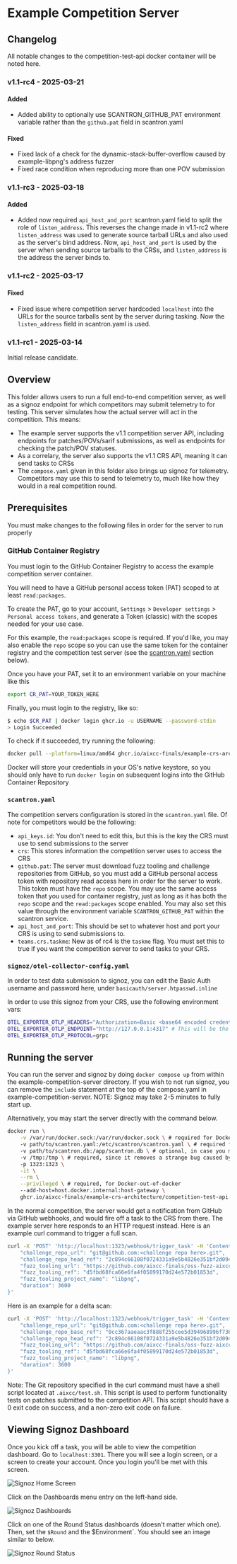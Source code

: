 # Example Competition Server
## Changelog
All notable changes to the competition-test-api docker container will be noted here.

### v1.1-rc4 - 2025-03-21
#### Added
- Added ability to optionally use SCANTRON_GITHUB_PAT environment variable rather than the `github.pat` field in scantron.yaml

#### Fixed
- Fixed lack of a check for the dynamic-stack-buffer-overflow caused by example-libpng's address fuzzer
- Fixed race condition when reproducing more than one POV submission

### v1.1-rc3 - 2025-03-18
#### Added
- Added now required `api_host_and_port` scantron.yaml field to split the role of `listen_address`. This reverses the change made in v1.1-rc2 where `listen_address` was used to generate source tarball URLs and also used as the server's bind address. Now, `api_host_and_port` is used by the server when sending source tarballs to the CRSs, and `listen_address` is the address the server binds to.

### v1.1-rc2 - 2025-03-17
#### Fixed
- Fixed issue where competition server hardcoded `localhost` into the URLs for the source tarballs sent by the server during tasking. Now the `listen_address` field in scantron.yaml is used.

### v1.1-rc1 - 2025-03-14
Initial release candidate.

## Overview

This folder allows users to run a full end-to-end competition server, as well as a signoz endpoint for which competitors may submit telemetry to for testing.
This server simulates how the actual server will act in the competition. This means:

- The example server supports the v1.1 competition server API, including endpoints for patches/POVs/sarif submissions, as well as endpoints for checking the patch/POV statuses.
- As a correlary, the server also supports the v1.1 CRS API, meaning it can send tasks to CRSs
- The `compose.yaml` given in this folder also brings up signoz for telemetry. Competitors may use this to send to telemetry to, much like how they would in a real competition round.

## Prerequisites

You must make changes to the following files in order for the server to run properly

### GitHub Container Registry

You must login to the GitHub Container Registry to access the example competition server container.

You will need to have a GitHub personal access token (PAT) scoped to at least `read:packages`.

To create the PAT, go to your account, `Settings` > `Developer settings` > `Personal access tokens`, and generate a Token (classic) with the scopes needed for your use case.

For this example, the `read:packages` scope is required. If you'd like, you may also enable the `repo` scope so you can use the same token for the container registry and the competition test server (see the [scantron.yaml](#scantronyaml)
section below).

Once you have your PAT, set it to an environment variable on your machine like this

```bash
export CR_PAT=YOUR_TOKEN_HERE
```

Finally, you must login to the registry, like so:

```bash
$ echo $CR_PAT | docker login ghcr.io -u USERNAME --password-stdin
> Login Succeeded
```

To check if it succeeded, try running the following:

```bash
docker pull --platform=linux/amd64 ghcr.io/aixcc-finals/example-crs-architecture/competition-test-api:v1.1-rc4
```

Docker will store your credentials in your OS's native keystore, so you should only have to run `docker login` on subsequent logins into the GitHub Container Repository

### `scantron.yaml`

The competition servers configuration is stored in the `scantron.yaml` file. Of note for competitors
would be the following:

- `api_keys.id`: You don't need to edit this, but this is the key the CRS must use to send submissions to the server
- `crs`: This stores information the competition server uses to access the CRS
- `github.pat`: The server must download fuzz tooling and challenge repositories from GitHub, so you must add a GitHub personal access token with repository read access here in order for the server to work. This token
  must have the `repo` scope. You may use the same access token that you used for container registry, just as long as it has both the `repo` scope and the `read:packages` scope enabled. You may also set this value
  through the environment variable `SCANTRON_GITHUB_PAT` within the scantron service.
- `api_host_and_port`: This should be set to whatever host and port your CRS is using to send submissions to.
- `teams.crs.taskme`: New as of rc4 is the `taskme` flag. You must set this to true if you want the competition server to send tasks to your CRS.

### `signoz/otel-collector-config.yaml`

In order to test data submission to signoz, you can edit the Basic Auth username and password here, under `basicauth/server.htpasswd.inline`

In order to use this signoz from your CRS, use the following environment vars:

```bash
OTEL_EXPORTER_OTLP_HEADERS="Authorization=Basic <base64 encoded credentials in format username:password>"
OTEL_EXPORTER_OTLP_ENDPOINT="http://127.0.0.1:4317" # This will be the Team-specific telemetry server configured by the Organizers.
OTEL_EXPORTER_OTLP_PROTOCOL=grpc
```

## Running the server

You can run the server and signoz by doing `docker compose up` from within the example-competition-server directory.
If you wish to not run signoz, you can remove the `include` statement at the top of the compose.yaml in example-competition-server. NOTE: Signoz may take 2-5 minutes to fully start up.

Alternatively, you may start the server directly with the command below.

```bash
docker run \
    -v /var/run/docker.sock:/var/run/docker.sock \ # required for Docker-out-of-docker stuff
    -v path/to/scantron.yaml:/etc/scantron/scantron.yaml \ # required for server configuration
    -v path/to/scantron.db:/app/scantron.db \ # optional, in case you may have a sqlite3 database from a previous run you want to use again
    -v /tmp:/tmp \ # required, since it removes a strange bug caused by us doing Docker-out-of-docker
    -p 1323:1323 \
    -it \
    --rm \
    --privileged \ # required, for Docker-out-of-docker
    --add-host=host.docker.internal:host-gateway \
    ghcr.io/aixcc-finals/example-crs-architecture/competition-test-api:v1.1-rc4 server
```

In the normal competition, the server would get a notification from GitHub via GitHub webhooks, and would fire off a task to
the CRS from there. The example server here responds to an HTTP request instead. Here is an example curl command to
trigger a full scan.

```bash
curl -X 'POST' 'http://localhost:1323/webhook/trigger_task' -H 'Content-Type: application/json' -d '{
    "challenge_repo_url": "git@github.com:<challenge repo here>.git",
    "challenge_repo_head_ref": "2c894c66108f0724331a9e5b4826e351bf2d094b",
    "fuzz_tooling_url": "https://github.com/aixcc-finals/oss-fuzz-aixcc.git",
    "fuzz_tooling_ref": "d5fbd68fca66e6fa4f05899170d24e572b01853d",
    "fuzz_tooling_project_name": "libpng",
    "duration": 3600
}'
```

Here is an example for a delta scan:

```bash
curl -X 'POST' 'http://localhost:1323/webhook/trigger_task' -H 'Content-Type: application/json' -d '{
    "challenge_repo_url": "git@github.com:<challenge repo here>.git",
    "challenge_repo_base_ref": "0cc367aaeaac3f888f255cee5d394968996f736e",
    "challenge_repo_head_ref": "2c894c66108f0724331a9e5b4826e351bf2d094b",
    "fuzz_tooling_url": "https://github.com/aixcc-finals/oss-fuzz-aixcc.git",
    "fuzz_tooling_ref": "d5fbd68fca66e6fa4f05899170d24e572b01853d",
    "fuzz_tooling_project_name": "libpng",
    "duration": 3600
}'
```

Note: The Git repository specified in the curl command must have a shell script located at `.aixcc/test.sh`. This script is used to perform functionality tests on patches submitted to the competition API. This script
should have a 0 exit code on success, and a non-zero exit code on failure.

## Viewing Signoz Dashboard

Once you kick off a task, you will be able to view the competition dashboard. Go to `localhost:3301`.
There you will see a login screen, or a screen to create your account. Once you login you'll be met
with this screen.

![Signoz Home Screen](./images/initial-login.png)

Click on the Dashboards menu entry on the left-hand side.

![Signoz Dashboards](./images/dashboards.png)

Click on one of the Round Status dashboards (doesn't matter which one). Then, set the `$Round`
and the $Environment`. You should see an image similar to below.

![Signoz Round Status](./images/round-status.png)
